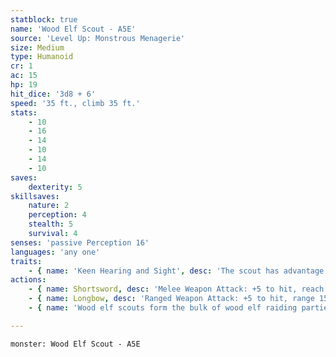 ```yaml
---
statblock: true
name: 'Wood Elf Scout - A5E'
source: 'Level Up: Monstrous Menagerie'
size: Medium
type: Humanoid
cr: 1
ac: 15
hp: 19
hit_dice: '3d8 + 6'
speed: '35 ft., climb 35 ft.'
stats:
    - 10
    - 16
    - 14
    - 10
    - 14
    - 10
saves:
    dexterity: 5
skillsaves:
    nature: 2
    perception: 4
    stealth: 5
    survival: 4
senses: 'passive Perception 16'
languages: 'any one'
traits:
    - { name: 'Keen Hearing and Sight', desc: 'The scout has advantage on Perception checks that rely on hearing or sight.' }
actions:
    - { name: Shortsword, desc: 'Melee Weapon Attack: +5 to hit, reach 5 ft., one target. Hit: 6 (1d6 + 3) piercing damage.' }
    - { name: Longbow, desc: 'Ranged Weapon Attack: +5 to hit, range 150/600 ft., one target. Hit: 7 (1d8 + 3) piercing damage.' }
    - { name: 'Wood elf scouts form the bulk of wood elf raiding parties and armies', desc: 'When they can, they fight from hiding, sniping with their longbows.' }

---
```

```statblock
monster: Wood Elf Scout - A5E
```
